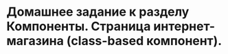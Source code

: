 # Домашнее задание к разделу Компоненты. Страница интернет-магазина (class-based компонент).

<!-- [Ссылка на задание ](https://github.com/netology-code/ra16-homeworks/tree/master/components/store-class) -->